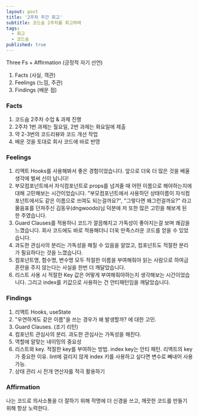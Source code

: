 ```yaml
---
layout: post
title: '2주차 주간 회고'
subtitle: 코드숨 2주차를 회고하며
tags:
  - 회고
  - 코드숨
published: true
---
```


Three Fs + Affirmation (긍정적 자기 선언)

1. Facts (사실, 객관)
2. Feelings (느낌, 주관)
3. Findings (배운 점)

### Facts

1. 코드숨 2주차 수업 & 과제 진행
2. 2주차 1번 과제는 월요일, 2번 과제는 화요일에 제출
3. 약 2-3번의 코드리뷰와 코드 개선 작업
4. 배운 것을 토대로 회사 코드에 바로 반영

### Feelings

1. 리액트 Hooks를 사용해봐서 좋은 경험이었습니다. 앞으로 더욱 더 많은 것을 배울 생각에 벌써 신이 납니다!
2. 부모컴포넌트에서 자식컴포넌트로 props를 넘겨줄 때 어떤 이름으로 해야하는지에 대해 고민해보는 시간이었습니다. 
"부모컴포넌트에서 사용하던 상태이름이 자식컴포넌트에서도 같은 이름으로 쓰여도 되는걸까요?", "그렇다면 왜그런걸까요?" 라고 물음표를 던져주신 김동우(dngwoodo)님 덕분에 저 또한 많은 고민을 해보게 된 한 주였습니다.
3. Guard Clauses를 적용하니 코드가 깔끔해지고 가독성이 좋아지는걸 보며 쾌감을 느꼈습니다. 회사 코드에도 바로 적용해더니 더욱 만족스러운 코드를 얻을 수 있었습니다.
4. 과도한 관심사의 분리는 가독성을 해칠 수 있음을 알았고, 컴포넌트도 적절한 분리가 필요하다는 것을 느꼈습니다.
5. 컴포넌트명, 함수명, 변수명 모두 적절한 이름을 부여해줘야 읽는 사람으로 하여금 혼란을 주지 않는다는 사실을 한번 더 깨달았습니다.
6. 리스트 사용 시 적절한 Key 값은 어떻게 부여해줘야하는지 생각해보는 시간이었습니다. 그리고 index를 키값으로 사용하는 건 안티패턴임을 깨달았습니다.

### Findings

1. 리액트 Hooks, useState
2. "우연하게도 같은 이름"을 쓰는 경우가 왜 발생할까? 에 대한 고민. 
3. Guard Clauses. (조기 리턴)
4. 컴포넌트 관심사의 분리. 과도한 관심사는 가독성을 해친다.
5. 역할에 알맞는 네이밍의 중요성
6. 리스트와 key. 적절한 key를 부여하는 방법. index key는 안티 패턴. 리액트의 key가 중요한 이유. lint에 걸리지 않게 index 키를 사용하고 싶다면 변수로 빼내어 사용 가능.
7. 상태 관리 시 전개 연산자를 적극 활용하기

### Affirmation

나는 코드로 의사소통을 더 잘하기 위해 작명에 더 신경을 쓰고, 깨끗한 코드를 만들기 위해 항상 노력한다.
